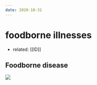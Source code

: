 ```yaml
---
date: 2020-10-31
---
```


# foodborne illnesses

- related: [[ID]]

## Foodborne disease

<!-- foodborne disease -->

![](https://photos.thisispiggy.com/file/wikiFiles/image-20200310204414429.png)
